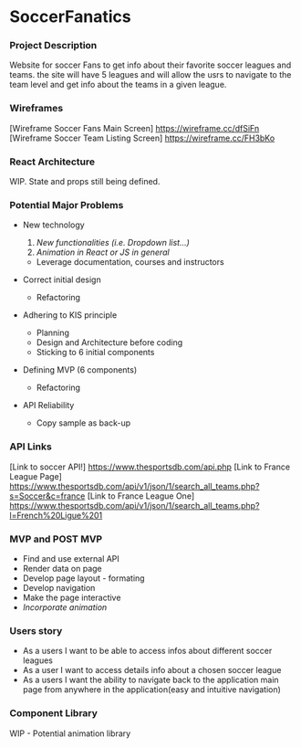 # SoccerFanatics

### Project Description

Website for soccer Fans to get info about their favorite soccer leagues and teams. the site will have 5 leagues and will allow the usrs to navigate to the team level and get info about the teams in a given league.

### Wireframes

[Wireframe Soccer Fans Main Screen] https://wireframe.cc/dfSiFn
[Wireframe Soccer Team Listing Screen] https://wireframe.cc/FH3bKo

### React Architecture

WIP. State and props still being defined.


### Potential Major Problems

* New technology
    1. _New functionalities (i.e. Dropdown list...)_
    2. _Animation in React or JS in general_

    * Leverage documentation, courses and instructors

* Correct initial design

    * Refactoring

* Adhering to KIS principle

    * Planning
    * Design and Architecture before coding
    * Sticking to 6 initial components

* Defining MVP (6 components)

    * Refactoring

* API Reliability

    * Copy sample as back-up

### API Links

[Link to soccer API!] https://www.thesportsdb.com/api.php
[Link to France League Page] https://www.thesportsdb.com/api/v1/json/1/search_all_teams.php?s=Soccer&c=france
[Link to France League One] https://www.thesportsdb.com/api/v1/json/1/search_all_teams.php?l=French%20Ligue%201

### MVP and POST MVP

* Find and use external API
* Render data on page
* Develop page layout - formating
* Develop navigation 
* Make the page interactive
* _Incorporate animation_

### Users story

* As a users I want to be able to access infos about different soccer leagues
* As a user I want to access details info about a chosen soccer league
* As a users I want the ability to navigate back to the application main page from anywhere in the application(easy and intuitive navigation)

### Component Library

WIP - Potential animation library




